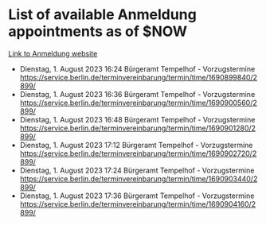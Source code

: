 # List of available Anmeldung appointments as of $NOW
[Link to Anmeldung website](https://service.berlin.de/terminvereinbarung/termin/tag.php?termin=1&anliegen[]=120686&dienstleisterlist=122210,122217,327316,122219,327312,122227,327314,122231,327346,122243,327348,122254,122252,329742,122260,329745,122262,329748,122271,327278,122273,327274,122277,327276,330436,122280,327294,122282,327290,122284,327292,122291,327270,122285,327266,122286,327264,122296,327268,150230,329760,122297,327286,122294,327284,122312,329763,122314,329775,122304,327330,122311,327334,122309,327332,317869,122281,327352,122279,329772,122283,122276,327324,122274,327326,122267,329766,122246,327318,122251,327320,122257,327322,122208,327298,122226,327300&herkunft=http%3A%2F%2Fservice.berlin.de%2Fdienstleistung%2F120686%2F)
- Dienstag, 1. August 2023 16:24 Bürgeramt Tempelhof - Vorzugstermine https://service.berlin.de/terminvereinbarung/termin/time/1690899840/2899/
- Dienstag, 1. August 2023 16:36 Bürgeramt Tempelhof - Vorzugstermine https://service.berlin.de/terminvereinbarung/termin/time/1690900560/2899/
- Dienstag, 1. August 2023 16:48 Bürgeramt Tempelhof - Vorzugstermine https://service.berlin.de/terminvereinbarung/termin/time/1690901280/2899/
- Dienstag, 1. August 2023 17:12 Bürgeramt Tempelhof - Vorzugstermine https://service.berlin.de/terminvereinbarung/termin/time/1690902720/2899/
- Dienstag, 1. August 2023 17:24 Bürgeramt Tempelhof - Vorzugstermine https://service.berlin.de/terminvereinbarung/termin/time/1690903440/2899/
- Dienstag, 1. August 2023 17:36 Bürgeramt Tempelhof - Vorzugstermine https://service.berlin.de/terminvereinbarung/termin/time/1690904160/2899/
